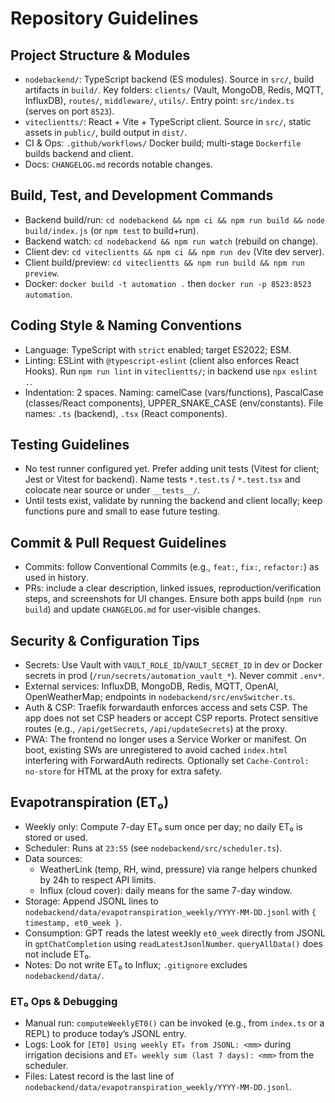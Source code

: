 # Repository Guidelines

## Project Structure & Modules
- `nodebackend/`: TypeScript backend (ES modules). Source in `src/`, build artifacts in `build/`. Key folders: `clients/` (Vault, MongoDB, Redis, MQTT, InfluxDB), `routes/`, `middleware/`, `utils/`. Entry point: `src/index.ts` (serves on port `8523`).
- `viteclientts/`: React + Vite + TypeScript client. Source in `src/`, static assets in `public/`, build output in `dist/`.
- CI & Ops: `.github/workflows/` Docker build; multi-stage `Dockerfile` builds backend and client.
- Docs: `CHANGELOG.md` records notable changes.

## Build, Test, and Development Commands
- Backend build/run: `cd nodebackend && npm ci && npm run build && node build/index.js` (or `npm test` to build+run).
- Backend watch: `cd nodebackend && npm run watch` (rebuild on change).
- Client dev: `cd viteclientts && npm ci && npm run dev` (Vite dev server).
- Client build/preview: `cd viteclientts && npm run build && npm run preview`.
- Docker: `docker build -t automation .` then `docker run -p 8523:8523 automation`.

## Coding Style & Naming Conventions
- Language: TypeScript with `strict` enabled; target ES2022; ESM.
- Linting: ESLint with `@typescript-eslint` (client also enforces React Hooks). Run `npm run lint` in `viteclientts/`; in backend use `npx eslint .`.
- Indentation: 2 spaces. Naming: camelCase (vars/functions), PascalCase (classes/React components), UPPER_SNAKE_CASE (env/constants). File names: `.ts` (backend), `.tsx` (React components).

## Testing Guidelines
- No test runner configured yet. Prefer adding unit tests (Vitest for client; Jest or Vitest for backend). Name tests `*.test.ts` / `*.test.tsx` and colocate near source or under `__tests__/`.
- Until tests exist, validate by running the backend and client locally; keep functions pure and small to ease future testing.

## Commit & Pull Request Guidelines
- Commits: follow Conventional Commits (e.g., `feat:`, `fix:`, `refactor:`) as used in history.
- PRs: include a clear description, linked issues, reproduction/verification steps, and screenshots for UI changes. Ensure both apps build (`npm run build`) and update `CHANGELOG.md` for user‑visible changes.

## Security & Configuration Tips
- Secrets: Use Vault with `VAULT_ROLE_ID`/`VAULT_SECRET_ID` in dev or Docker secrets in prod (`/run/secrets/automation_vault_*`). Never commit `.env*`.
- External services: InfluxDB, MongoDB, Redis, MQTT, OpenAI, OpenWeatherMap; endpoints in `nodebackend/src/envSwitcher.ts`.
- Auth & CSP: Traefik forwardauth enforces access and sets CSP. The app does not set CSP headers or accept CSP reports. Protect sensitive routes (e.g., `/api/getSecrets`, `/api/updateSecrets`) at the proxy.
- PWA: The frontend no longer uses a Service Worker or manifest. On boot, existing SWs are unregistered to avoid cached `index.html` interfering with ForwardAuth redirects. Optionally set `Cache-Control: no-store` for HTML at the proxy for extra safety.

## Evapotranspiration (ET₀)
- Weekly only: Compute 7-day ET₀ sum once per day; no daily ET₀ is stored or used.
- Scheduler: Runs at `23:55` (see `nodebackend/src/scheduler.ts`).
- Data sources:
  - WeatherLink (temp, RH, wind, pressure) via range helpers chunked by 24h to respect API limits.
  - Influx (cloud cover): daily means for the same 7-day window.
- Storage: Append JSONL lines to `nodebackend/data/evapotranspiration_weekly/YYYY-MM-DD.jsonl` with `{ timestamp, et0_week }`.
- Consumption: GPT reads the latest weekly `et0_week` directly from JSONL in `gptChatCompletion` using `readLatestJsonlNumber`. `queryAllData()` does not include ET₀.
- Notes: Do not write ET₀ to Influx; `.gitignore` excludes `nodebackend/data/`.

### ET₀ Ops & Debugging
- Manual run: `computeWeeklyET0()` can be invoked (e.g., from `index.ts` or a REPL) to produce today’s JSONL entry.
- Logs: Look for `[ET0] Using weekly ET₀ from JSONL: <mm>` during irrigation decisions and `ET₀ weekly sum (last 7 days): <mm>` from the scheduler.
- Files: Latest record is the last line of `nodebackend/data/evapotranspiration_weekly/YYYY-MM-DD.jsonl`.
